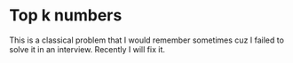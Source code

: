 # Top k numbers
This is a classical problem that I would remember sometimes cuz I failed to solve it in an interview. Recently I will fix it.